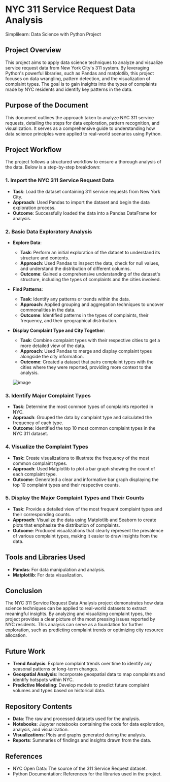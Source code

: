 # NYC 311 Service Request Data Analysis
Simplilearn: Data Science with Python Project

## Project Overview

This project aims to apply data science techniques to analyze and visualize service request data from New York City's 311 system. By leveraging Python's powerful libraries, such as Pandas and matplotlib, this project focuses on data wrangling, pattern detection, and the visualization of complaint types. The goal is to gain insights into the types of complaints made by NYC residents and identify key patterns in the data.

## Purpose of the Document

This document outlines the approach taken to analyze NYC 311 service requests, detailing the steps for data exploration, pattern recognition, and visualization. It serves as a comprehensive guide to understanding how data science principles were applied to real-world scenarios using Python.

## Project Workflow

The project follows a structured workflow to ensure a thorough analysis of the data. Below is a step-by-step breakdown:

### 1. Import the NYC 311 Service Request Data

- **Task**: Load the dataset containing 311 service requests from New York City.
- **Approach**: Used Pandas to import the dataset and begin the data exploration process.
- **Outcome**: Successfully loaded the data into a Pandas DataFrame for analysis.

### 2. Basic Data Exploratory Analysis

- **Explore Data**: 
  - **Task**: Perform an initial exploration of the dataset to understand its structure and contents.
  - **Approach**: Used Pandas to inspect the data, check for null values, and understand the distribution of different columns.
  - **Outcome**: Gained a comprehensive understanding of the dataset's structure, including the types of complaints and the cities involved.
  
- **Find Patterns**: 
  - **Task**: Identify any patterns or trends within the data.
  - **Approach**: Applied grouping and aggregation techniques to uncover commonalities in the data.
  - **Outcome**: Identified patterns in the types of complaints, their frequency, and their geographical distribution.

- **Display Complaint Type and City Together**: 
  - **Task**: Combine complaint types with their respective cities to get a more detailed view of the data.
  - **Approach**: Used Pandas to merge and display complaint types alongside the city information.
  - **Outcome**: Created a dataset that pairs complaint types with the cities where they were reported, providing more context to the analysis.

  ![image](https://github.com/user-attachments/assets/5047d82c-75d2-4154-b635-565a8b1eeb5e)

### 3. Identify Major Complaint Types

- **Task**: Determine the most common types of complaints reported in NYC.
- **Approach**: Grouped the data by complaint type and calculated the frequency of each type.
- **Outcome**: Identified the top 10 most common complaint types in the NYC 311 dataset.

### 4. Visualize the Complaint Types

- **Task**: Create visualizations to illustrate the frequency of the most common complaint types.
- **Approach**: Used Matplotlib to plot a bar graph showing the count of each complaint type.
- **Outcome**: Generated a clear and informative bar graph displaying the top 10 complaint types and their respective counts.

### 5. Display the Major Complaint Types and Their Counts

- **Task**: Provide a detailed view of the most frequent complaint types and their corresponding counts.
- **Approach**: Visualize the data using Matplotlib and Seaborn to create plots that emphasize the distribution of complaints.
- **Outcome**: Produced visualizations that clearly represent the prevalence of various complaint types, making it easier to draw insights from the data.

## Tools and Libraries Used

- **Pandas**: For data manipulation and analysis.
- **Matplotlib**: For data visualization.

## Conclusion

The NYC 311 Service Request Data Analysis project demonstrates how data science techniques can be applied to real-world datasets to extract meaningful insights. By analyzing and visualizing complaint types, the project provides a clear picture of the most pressing issues reported by NYC residents. This analysis can serve as a foundation for further exploration, such as predicting complaint trends or optimizing city resource allocation.

## Future Work

- **Trend Analysis**: Explore complaint trends over time to identify any seasonal patterns or long-term changes.
- **Geospatial Analysis**: Incorporate geospatial data to map complaints and identify hotspots within NYC.
- **Predictive Modeling**: Develop models to predict future complaint volumes and types based on historical data.

## Repository Contents

- **Data**: The raw and processed datasets used for the analysis.
- **Notebooks**: Jupyter notebooks containing the code for data exploration, analysis, and visualization.
- **Visualizations**: Plots and graphs generated during the analysis.
- **Reports**: Summaries of findings and insights drawn from the data.

## References

- NYC Open Data: The source of the 311 Service Request dataset.
- Python Documentation: References for the libraries used in the project.


